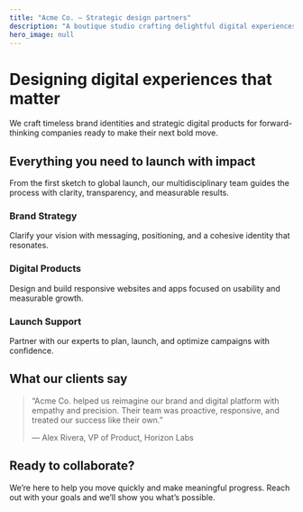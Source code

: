 ```yaml
---
title: "Acme Co. — Strategic design partners"
description: "A boutique studio crafting delightful digital experiences."
hero_image: null
---
```

# Designing digital experiences that matter

We craft timeless brand identities and strategic digital products for forward-thinking companies ready to make their next bold move.

## Everything you need to launch with impact

From the first sketch to global launch, our multidisciplinary team guides the process with clarity, transparency, and measurable results.

### Brand Strategy

Clarify your vision with messaging, positioning, and a cohesive identity that resonates.

### Digital Products

Design and build responsive websites and apps focused on usability and measurable growth.

### Launch Support

Partner with our experts to plan, launch, and optimize campaigns with confidence.

## What our clients say

> “Acme Co. helped us reimagine our brand and digital platform with empathy and precision. Their team was proactive, responsive, and treated our success like their own.”
>
> — Alex Rivera, VP of Product, Horizon Labs

## Ready to collaborate?

We’re here to help you move quickly and make meaningful progress. Reach out with your goals and we’ll show you what’s possible.
